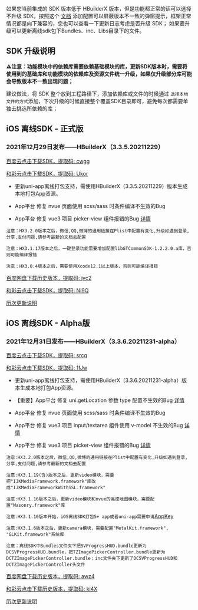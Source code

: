 如果您当前集成的 SDK 版本低于 HBuilderX 版本，但是功能都正常的话可以选择不升级 SDK，按照这个 [文档](https://ask.dcloud.net.cn/article/35627) 添加配置可以屏蔽版本不一致的弹窗提示，框架正常情况都是向下兼容的，您也可以查看一下更新日志考虑是否升级 SDK； 如果要升级可以更新离线sdk包下Bundles、inc、Libs目录下的文件。

## SDK 升级说明
**⚠️注意：功能模块中的依赖库需要依赖基础模块的库，更新SDK版本时，需要将使用到的基础库和功能模块的依赖库及资源文件统一升级，如果仅升级部分库可能会导致版本不一致出现问题；**

建议做法，将 SDK 整个放到工程路径下，添加依赖库或文件的时候通过 `选择本地文件的方式`添加，下次升级的时候直接整个覆盖SDK目录即可，避免每次都需要单独去挑选所依赖的库；


## iOS 离线SDK - 正式版

### 2021年12月29日发布——HBuilderX（3.3.5.20211229） 

[百度云点击下载SDK，提取码: cwgg](https://pan.baidu.com/s/150MMQEibDLd39jzDwg-TkQ?pwd=cwgg)

[和彩云点击下载SDK，提取码: Ukor](https://caiyun.139.com/m/i?115CepOuv0mHh) 

+ 更新uni-app离线打包支持，需使用HBuilderX（3.3.5.20211229）版本生成本地打包App资源。

+ App平台 修复 nvue 页面使用 scss/sass 时条件编译不生效的Bug
+ App平台 修复 vue3 项目 picker-view 组件报错的Bug [详情](https://github.com/dcloudio/uni-app/issues/3130)


`注意：HX3.2.0版本之后，微信,QQ,微博的通用链接在Plist中配置有变化,升级如遇到登录,分享,支付问题,请参考最新的文档去配置`

`注意：HX3.1.17版本之后，一键登录功能需要增加配置libGTCommonSDK-1.2.2.0.a库，否则可能编译报错`
    
`注意：HX3.0.4版本之后，需要使用Xcode12.1以上版本，否则可能编译报错`

[百度网盘下载历史版本，提取码: jvc2]( https://pan.baidu.com/s/1L-MsoBf5gy3lnQxfySDM7g?pwd=jvc2)

[和彩云点击下载SDK，提取码: Ni9Q](https://caiyun.139.com/m/i?115CnWvv3vbJB) 

[历次更新说明](AppDocs/download/update_history_iOS_release.md)

## iOS 离线SDK - Alpha版

### 2021年12月31日发布——HBuilderX（3.3.6.20211231-alpha）

[百度云点击下载SDK，提取码: srcq](https://pan.baidu.com/s/1CLQYLwEQxyGHa5xjdqx3AQ?pwd=srcq) 

[和彩云点击下载SDK，提取码: 1fJw](https://caiyun.139.com/m/i?115CnqvozFhPx) 

+ 更新uni-app离线打包支持，需使用HBuilderX（3.3.6.20211231-alpha）版本生成本地打包App资源。

+ 【重要】App平台 修复 uni.getLocation 参数 type 配置不生效的Bug [详情](https://ask.dcloud.net.cn/article/39552)
+ App平台 修复 nvue 页面使用 scss/sass 时条件编译不生效的Bug
+ App平台 修复 vue3 项目 input/textarea 组件使用 v-model 不生效的Bug [详情](https://github.com/dcloudio/uni-app/issues/3107)
+ App平台 修复 vue3 项目 picker-view 组件报错的Bug [详情](https://github.com/dcloudio/uni-app/issues/3130)
 
`注意:HX3.2.0版本之后，微信,QQ,微博的通用链接在Plist中配置有变化,升级如遇到登录,分享,支付问题,请参考最新的文档去配置`

`注意:HX3.1.19(含)版本之后，更新video模块，需要把"IJKMediaFramework.framework"库改成"IJKMediaFrameworkWithSSL.framework"`

`注意:HX3.1.16版本之后，更新video模块和nvue的高德地图模块，需要配置"Masonry.framework"库`

`注意:HX3.1.10版本开始，iOS离线SDK打包5+ app或者uni-app需要申请`[AppKey](https://nativesupport.dcloud.net.cn/AppDocs/usesdk/appkey)
  
`注意:HX3.1.6版本之后，更新camera模块，需要配置"MetalKit.framework", "GLKit.framework"系统库`
  
`注意：离线SDK中Bundles文件夹下把SVProgressHUD.bundle更新为DCSVProgressHUD.bundle，把TZImagePickerController.bundle更新为DCTZImagePickerController.bundle；inc文件夹下更新了DCSVProgressHUD和DCTZImagePickerController头文件`
    	
		
[百度网盘下载历史版本，提取码: awz4](https://pan.baidu.com/s/1FwSXifEf9lrDIWHZuhEYPw?pwd=awz4)

[和彩云点击下载历史版本，提取码: ki4X](https://caiyun.139.com/m/i?115CepOnt0uDT) 

[历次更新说明](AppDocs/download/update_history_iOS_alpha.md)
